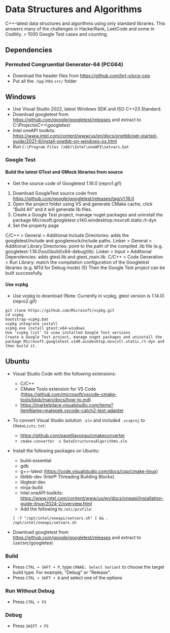 # Data Structures and Algorithms

C++-latest data structures and algorithms using only standard libraries. This answers many of the challenges in HackerRank, LeetCode and some in Codility. > 1000 Google Test cases and counting.

## Dependencies

### Permuted Congruential Generator-64 (PCG64)

- Download the header files from https://github.com/brt-v/pcg-cpp
- Put all the `.hpp` into `src/` folder

## Windows

- Use Visual Studio 2022, latest Windows SDK and ISO C++23 Standard.
- Download googletest from https://github.com/google/googletest/releases and extract to C:\Projects\C++\googletest
- Intel oneAPI toolkits: https://www.intel.com/content/www/us/en/docs/onetbb/get-started-guide/2021-6/install-onetbb-on-windows-os.html
- Run `C:\Program Files (x86)\Intel\oneAPI\setvars.bat`

### Google Test

#### Build the latest GTest and GMock libraries from source
- Get the source code of Googletest 1.16.0 (repro1.gif)
1) Download GoogleTest source code from https://github.com/google/googletest/releases/tag/v1.16.0
2) Open the project folder using VS and generate CMake cache, click “Build All” and it will generate lib files.
3) Create a Google Test project, manage nuget packages and uninstall the package Microsoft.googletest.v140.windesktop.msvcstl.static.rt-dyn
4) Set the property page

C/C++ > General > Additional Include Directories: adds the googletest/include and googlemock/include paths.
Linker > General > Additional Library Directories: point to the path of the compiled .lib file (e.g. googletest-1.16.0\out\build\x64-debug\lib).
Linker > Input > Additional Dependencies: adds gtest.lib and gtest_main.lib.
C/C++ > Code Generation > Run Library: match the compilation configuration of the Googletest libraries (e.g. MTd for Debug mode)
(5) Then the Google Test project can be built successfully.

#### Use vcpkg
- Use vcpkg to download (Note: Currently in vcpkg, gtest version is 1.14.0) (repro2.gif)
```
git clone https://github.com/Microsoft/vcpkg.git
cd vcpkg
bootstrap-vcpkg.bat
vcpkg integrate install
vcpkg.exe install gtest:x64-windows
Use ‘vcpkg list’ to view installed Google Test versions
Create a Google Test project, manage nuget packages and uninstall the package Microsoft.googletest.v140.windesktop.msvcstl.static.rt-dyn and then build it.
```

## Ubuntu

- Visual Studio Code with the following extensions:

  - C/C++
  - CMake Tools extension for VS Code (https://github.com/microsoft/vscode-cmake-tools/blob/main/docs/how-to.md)
  - https://marketplace.visualstudio.com/items?itemName=matepek.vscode-catch2-test-adapter

- To convert Visual Studio solution `.sln` and included `.vcxproj` to `CMakeLists.txt`:

  - https://github.com/pavelliavonau/cmakeconverter
  - `cmake-converter -s DataStructuresAlgorithms.sln`

- Install the following packages on Ubuntu:

  - build-essential
  - gdb
  - g++-latest (https://code.visualstudio.com/docs/cpp/cmake-linux)
  - libtbb-dev (Intel® Threading Building Blocks)
  - libgtest-dev
  - ninja-build
  - Intel oneAPI toolkits: https://www.intel.com/content/www/us/en/docs/oneapi/installation-guide-linux/2024-2/overview.html
  - Add the following to `/etc/profile`:

  ```
  [ -f "/opt/intel/oneapi/setvars.sh" ] && . /opt/intel/oneapi/setvars.sh
  ```

- Download googletest from https://github.com/google/googletest/releases and extract to /usr/src/googletest

### Build

- Press `CTRL + SHFT + P`, type `CMAKE: Select Variant` to choose the target build type. For example, "Debug" or "Release".
- Press `CTRL + SHFT + B` and select one of the options

### Run Without Debug

- Press `CTRL + F5`

### Debug

- Press `SHIFT + F5`
